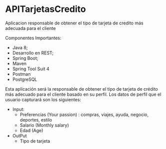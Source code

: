 # APITarjetasCredito
Aplicacion responsable de obtener el tipo de tarjeta de credito más adecuada para el cliente


Componentes Importantes:
- Java 8;
- Desarrollo en REST;
- Spring Boot;
- Maven
- Spring Tool Suit 4
- Postman
- PostgreSQL

Esta aplicación será la responsable de obtener el tipo de tarjeta de crédito más adecuado para el cliente basado en su perfil. Los datos de perfil que el usuario capturará son los siguientes:

* Input:
  * Preferencias (Your passion) : compras, viajes, ayuda, negocio, deportes, estilo
  * Salario (Monthly salary)
  * Edad (Age)
* OutPut
  * Tipo de tarjeta
